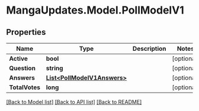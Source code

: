 # MangaUpdates.Model.PollModelV1

## Properties

Name | Type | Description | Notes
------------ | ------------- | ------------- | -------------
**Active** | **bool** |  | [optional] 
**Question** | **string** |  | [optional] 
**Answers** | [**List&lt;PollModelV1Answers&gt;**](PollModelV1Answers.md) |  | [optional] 
**TotalVotes** | **long** |  | [optional] 

[[Back to Model list]](../README.md#documentation-for-models) [[Back to API list]](../README.md#documentation-for-api-endpoints) [[Back to README]](../README.md)

